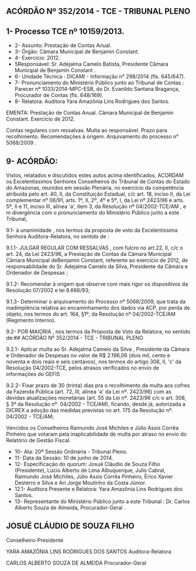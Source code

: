 
## ACÓRDÃO Nº 352/2014 - TCE - TRIBUNAL PLENO

## 1- Processo TCE nº 10159/2013.

- 2- Assunto: Prestação de Contas Anual.
- 3- Órgão: Câmara Municipal de Benjamin Constant.
- 4- Exercício: 2012.
- 5Responsável: Sr. Adejalma  Camelo  Batista,  Presidente  Câmara  Municipal  de Benjamin Constant .
- 6- Unidade Técnica : DICAMI - Informação n° 298/2014 (fls. 645/647).
- 7-  Pronunciamento  do Ministério  Público  junto  ao Tribunal  de  Contas :  Parecer  nº 1033/2014-MPC-ESB,  do  Dr.  Evanildo  Santana  Bragança,  Procurador  de  Contas  (fls. 648/169).
- 8- Relatora: Auditora Yara Amazônia Lins Rodrigues dos Santos.

EMENTA: Prestação de Contas Anual. Câmara  Municipal  de  Benjamin  Constant. Exercício de 2012.

Contas  regulares  com  ressalvas. Multa  ao responsável. Prazo para recolhimento. Recomendações  à  origem.  Arquivamento do processo n° 5068/2009 .

## 9- ACÓRDÃO:

Vistos, relatados e discutidos estes autos acima identificados, ACORDAM os Excelentíssimos  Senhores  Conselheiros  do  Tribunal  de  Contas  do  Estado  do Amazonas, reunidos em sessão Plenária, no exercício da competência atribuída pelo art. 40, II, da Constituição Estadual, c/c art. 18, inciso II, da Lei complementar nº 06/91, arts. 1º,  II,  2º,  4º  e  5º,  I,  da  Lei  nº  2423/96  e  arts.  5º,  II  e  11,  inciso  III,  alínea  'a',  item  3,  da Resolução  nº  04/2002-TCE/AM ,  e m  divergência com  o  pronunciamento  do  Ministério Público junto a este Tribunal,

9.1- à unanimidade ,  nos  termos da proposta de voto da Excelentíssima Senhora Auditora-Relatora, no sentido de :

9.1.1- JULGAR REGULAR COM RESSALVAS ,  com fulcro no art.22, II, c/c  o  art.  24,  da  Lei  2423/96,  a  Prestação  de  Contas  da  Câmara  Municipal  Câmara Municipal deBenjamin Constant, referente ao exercício de 2012, de responsabilidade do Sr. Adejalma Camelo da Silva, Presidente da Câmara e Ordenador de Despesas ;

9.1.2- Recomendar à origem que observe com mais rigor os dispositivos da Resolução 07/2002 e lei 8.666/93;

9.1.3- Determinar o  arquivamento do Processo nº 5068/2009,  que trata da inadimplência relativa ao encaminhamento dos dados via ACP,  por perda de  objeto, nos termos do art. 164, §1º, da Resolução nº 04/2002-TCE/AM (Regimento Interno).

9.2-  POR  MAIORIA ,  nos  termos  da  Proposta  de  Voto  da  Relatora,  no sentido de:## ACÓRDÃO Nº 352/2014 - TCE - TRIBUNAL PLENO

9.2.1-  Aplicar  multa ao Sr.  Adejalma Camelo da Silva ,  Presidente da Câmara e Ordenador de Despesas no valor de R$ 2.196,06 (dois mil, cento e noventa e dois reais e seis centavos), nos termos do artigo 308, II, 'c' da Resolução 04/2002-TCE, pelos atrasos verificados no envio de informações do GEFIS

9.2.2- Fixar prazo de 30 (trinta) dias pra  o  recolhimento da multa aos cofres  da  Fazenda  Pública  (art.  72,  III,  alínea  'a'  da  Lei  nº.  2423/96)  com  as  devidas atualizações monetárias (art. 55 da Lei nº. 2423/96 c/c o art. 308, § 3º da Resolução nº. 04/2002  -  TCE/AM),  ficando,  desde  já,  autorizada  a  DICREX  a  adoção  das  medidas previstas no art. 175 da Resolução nº. 04/2002 - TCE/AM;

Vencidos os Conselheiros Raimundo José Michiles e Júlio Assis Corrêa Pinheiro que votaram pela inaplicabilidade de multa por atraso no envio do Relatório de Gestão Fiscal.

- 10- Ata: 20ª Sessão Ordinária - Tribunal Pleno.
- 11- Data da Sessão: 10 de junho de 2014.
- 12- Especificação do quorum: Josué Cláudio de Souza Filho (Presidente), Lúcio Alberto de Lima Albuquerque, Julio Cabral, Raimundo José Michiles, Júlio Assis Corrêa Pinheiro, Érico Xavier Desterro e Silva e Ari Jorge Moutinho da Costa Júnior.
- 12.1- Auditora Presente e Relatora: Yara Amazônia Lins Rodrigues dos Santos.
- 13-  Representante  do  Ministério  Público  junto  a  este  Tribunal :  Dr.  Carlos  Alberto Souza de Almeida, Procurador-Geral .

## JOSUÉ CLÁUDIO DE SOUZA FILHO

Conselheiro-Presidente

YARA AMAZÔNIA LINS RODRIGUES DOS SANTOS Auditora-Relatora

CARLOS ALBERTO SOUZA DE ALMEIDA Procurador-Geral